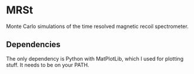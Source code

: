 # MRSt

Monte Carlo simulations of the time resolved magnetic recoil spectrometer.

## Dependencies

The only dependency is Python with MatPlotLib, which I used for plotting stuff. It needs
to be on your PATH.
